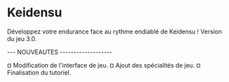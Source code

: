 # Keidensu
Développez votre endurance face au rythme endiablé de Keidensu !
Version du jeu 3.0.


--- NOUVEAUTES -------------------

¤ Modification de l'interface de jeu.
¤ Ajout des spécialités de jeu.
¤ Finalisation du tutoriel.
